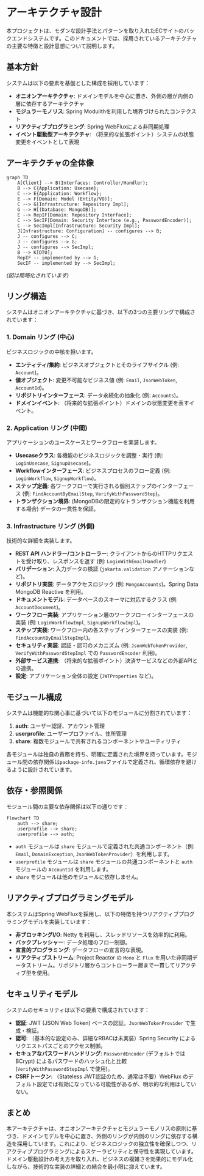 # アーキテクチャ設計

本プロジェクトは、モダンな設計手法とパターンを取り入れたECサイトのバックエンドシステムです。このドキュメントでは、採用されているアーキテクチャの主要な特徴と設計思想について説明します。

## 基本方針

システムは以下の要素を基盤とした構成を採用しています：

- **オニオンアーキテクチャ**: ドメインモデルを中心に置き、外側の層が内側の層に依存するアーキテクチャ
- **モジュラーモノリス**: Spring Modulithを利用した境界づけられたコンテクスト
- **リアクティブプログラミング**: Spring WebFluxによる非同期処理
- **イベント駆動型アーキテクチャ**: （将来的な拡張ポイント）システムの状態変更をイベントとして表現

## アーキテクチャの全体像

```mermaid
graph TD
    A[Client] --> B(Interfaces: Controller/Handler);
    B --> C{Application: Usecase};
    C --> E{Application: Workflow};
    E --> F[Domain: Model (Entity/VO)];
    C --> G[Infrastructure: Repository Impl];
    G --> H[(Database: MongoDB)];
    E --> RepIF[Domain: Repository Interface];
    C --> SecIF[Domain: Security Interface (e.g., PasswordEncoder)];
    C --> SecImpl[Infrastructure: Security Impl];
    J[Infrastructure: Configuration] -- configures --> B;
    J -- configures --> C;
    J -- configures --> G;
    J -- configures --> SecImpl;
    B --> K[DTO];
    RepIF -- implemented by --> G;
    SecIF -- implemented by --> SecImpl;
```
*(図は簡略化されています)*

## リング構造

システムはオニオンアーキテクチャに基づき、以下の3つの主要リングで構成されています：

### 1. Domain リング (中心)

ビジネスロジックの中核を担います。

- **エンティティ/集約**: ビジネスオブジェクトとそのライフサイクル (例: `Account`)。
- **値オブジェクト**: 変更不可能なビジネス値 (例: `Email`, `JsonWebToken`, `AccountId`)。
- **リポジトリインターフェース**: データ永続化の抽象化 (例: `Accounts`)。
- **ドメインイベント**: （将来的な拡張ポイント）ドメインの状態変更を表すイベント。

### 2. Application リング (中間)

アプリケーションのユースケースとワークフローを実装します。

- **Usecaseクラス**: 各機能のビジネスロジックを調整・実行 (例: `LoginUsecase`, `SignupUsecase`)。
- **Workflowインターフェース**: ビジネスプロセスのフロー定義 (例: `LoginWorkflow`, `SignupWorkflow`)。
- **ステップ定義**: 各ワークフローで実行される個別ステップのインターフェース (例: `FindAccountByEmailStep`, `VerifyWithPasswordStep`)。
- **トランザクション境界**: (MongoDBの限定的なトランザクション機能を利用する場合) データの一貫性を保証。

### 3. Infrastructure リング (外側)

技術的な詳細を実装します。

- **REST API ハンドラー/コントローラー**: クライアントからのHTTPリクエストを受け取り、レスポンスを返す (例: `LoginWithEmailHandler`)
- **バリデーション**: 入力データの検証 (`jakarta.validation` アノテーションなど)。
- **リポジトリ実装**: データアクセスロジック (例: `MongoAccounts`)。Spring Data MongoDB Reactive を利用。
- **ドキュメントモデル**: データベースのスキーマに対応するクラス (例: `AccountDocument`)。
- **ワークフロー実装**: アプリケーション層のワークフローインターフェースの実装 (例: `LoginWorkflowImpl`, `SignupWorkflowImpl`)。
- **ステップ実装**: ワークフロー内の各ステップインターフェースの実装 (例: `FindAccountByEmailStepImpl`)。
- **セキュリティ実装**: 認証・認可のメカニズム (例: `JsonWebTokenProvider`, `VerifyWithPasswordStepImpl` での `PasswordEncoder` 利用)。
- **外部サービス連携**: （将来的な拡張ポイント）決済サービスなどの外部APIとの連携。
- **設定**: アプリケーション全体の設定 (`JWTProperties` など)。

## モジュール構成

システムは機能的な関心事に基づいて以下のモジュールに分割されています：

1.  **auth**: ユーザー認証、アカウント管理
2.  **userprofile**: ユーザープロファイル、住所管理
3.  **share**: 複数モジュールで共有されるコンポーネントやユーティリティ

各モジュールは独自の責務を持ち、明確に定義された境界を持っています。モジュール間の依存関係は`package-info.java`ファイルで定義され、循環依存を避けるように設計されています。

## 依存・参照関係

モジュール間の主要な依存関係は以下の通りです：

```mermaid
flowchart TD
    auth --> share;
    userprofile --> share;
    userprofile --> auth;
```
*   `auth` モジュールは `share` モジュールで定義された共通コンポーネント（例: `Email`, `DomainException`, `JsonWebTokenProvider`）を利用します。
*   `userprofile` モジュールは `share` モジュールの共通コンポーネントと `auth` モジュールの `AccountId` を利用します。
*   `share` モジュールは他のモジュールに依存しません。

## リアクティブプログラミングモデル

本システムはSpring WebFluxを採用し、以下の特徴を持つリアクティブプログラミングモデルを実装しています：

- **非ブロッキングI/O**: Netty を利用し、スレッドリソースを効率的に利用。
- **バックプレッシャー**: データ処理のフロー制御。
- **宣言的プログラミング**: データフローの宣言的な表現。
- **リアクティブストリーム**: Project Reactor の `Mono` と `Flux` を用いた非同期データストリーム。リポジトリ層からコントローラー層まで一貫してリアクティブ型を使用。

## セキュリティモデル

システムのセキュリティは以下の要素で構成されています：

- **認証**: JWT (JSON Web Token) ベースの認証。`JsonWebTokenProvider` で生成・検証。
- **認可**: （基本的な設定のみ、詳細なRBACは未実装）Spring Security によるリクエストパスごとのアクセス制御。
- **セキュアなパスワードハンドリング**: `PasswordEncoder` (デフォルトでは BCrypt) によるパスワードのハッシュ化と比較 (`VerifyWithPasswordStepImpl` で使用)。
- **CSRFトークン**: （Stateless JWT認証のため、通常は不要）WebFlux のデフォルト設定では有効になっている可能性があるが、明示的な利用はしていない。

## まとめ

本アーキテクチャは、オニオンアーキテクチャとモジュラーモノリスの原則に基づき、ドメインモデルを中心に置き、外側のリングが内側のリングに依存する構造を採用しています。これにより、ビジネスロジックの独立性を確保しつつ、リアクティブプログラミングによるスケーラビリティと保守性を実現しています。ドメイン駆動設計の考え方を取り入れ、ビジネスの複雑さを効果的にモデル化しながら、技術的な実装の詳細との結合を最小限に抑えています。